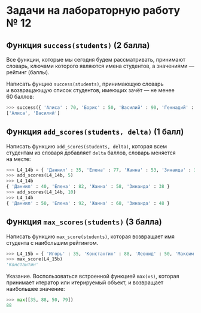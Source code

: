 # Задачи на лабораторную работу № 12

## Функция `success(students)` (2 балла)

Все функции, которые мы сегодня будем рассматривать, принимают словарь,
ключами которого являются имена студентов, а значениями — рейтинг (баллы).

Написать фунцию `success(students)`, принимающую словарь и возвращающую
список студентов, имеющих зачёт — не менее 60 баллов:

```python
>>> success({ 'Алиса' : 70, 'Борис' : 50, 'Василий' : 90, 'Геннадий' : 59 })
['Алиса', 'Василий']
```

## Функция `add_scores(students, delta)` (1 балл)

Написать функцию `add_scores(students, delta)`, которая всем студентам
из словаря добавляет `delta` баллов, словарь меняется на месте:

```python
>>> L4_14b = { 'Даниил' : 35, 'Елена' : 77, 'Жанна' : 53, 'Зинаида' : 33 }
>>> add_scores(L4_14b, 5)
>>> L4_14b
{ 'Даниил' : 40, 'Елена' : 82, 'Жанна' : 58, 'Зинаида' : 38 }
>>> add_scores(L4_14b, 10)
>>> L4_14b
{ 'Даниил' : 50, 'Елена' : 92, 'Жанна' : 68, 'Зинаида' : 48 }
```

## Функция `max_scores(students)` (3 балла)

Написать функцию `max_score(students)`, которая возвращает имя студента
с наибольшим рейтингом.

```python
>>> L4_15b = { 'Игорь' : 35, 'Константин' : 88, 'Леонид' : 50, 'Максим' : 79 }
>>> max_score(L4_15b)
'Константин'
```

Указание. Воспользоваться встроенной функцией `max(xs)`, которая принимает
итератор или итерируемый объект, и возвращает наибольшее значение:

```python
>>> max([35, 88, 50, 79])
88
```
